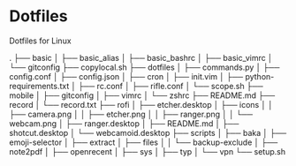 # Dotfiles

Dotfiles for Linux

.
├── basic
│  ├── basic_alias
│  ├── basic_bashrc
│  ├── basic_vimrc
│  └── gitconfig
├── copylocal.sh
├── dotfiles
│  ├── commands.py
│  ├── config.conf
│  ├── config.json
│  ├── cron
│  ├── init.vim
│  ├── python-requirements.txt
│  ├── rc.conf
│  ├── rifle.conf
│  └── scope.sh
├── mobile
│  ├── gitconfig
│  ├── vimrc
│  └── zshrc
├── README.md
├── record
│  └── record.txt
├── rofi
│  ├── etcher.desktop
│  ├── icons
│  │  ├── camera.png
│  │  ├── etcher.png
│  │  ├── ranger.png
│  │  └── webcam.png
│  ├── ranger.desktop
│  ├── README.md
│  ├── shotcut.desktop
│  └── webcamoid.desktop
├── scripts
│  ├── baka
│  ├── emoji-selector
│  ├── extract
│  ├── files
│  │  └── backup-exclude
│  ├── note2pdf
│  ├── openrecent
│  ├── sys
│  ├── typ
│  └── vpn
└── setup.sh
